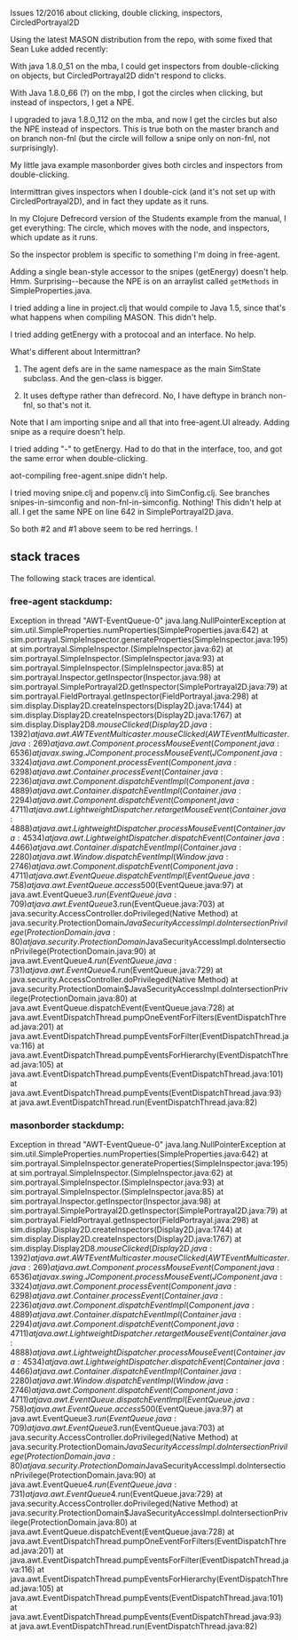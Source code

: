 Issues 12/2016 about clicking, double clicking,
inspectors, CircledPortrayal2D

Using the latest MASON distribution from the repo, with some
fixed that Sean Luke added recently:

With java 1.8.0_51 on the mba, I could get inspectors from
double-clicking on objects, but CircledPortrayal2D didn't respond to
clicks.

With Java 1.8.0_66 (?) on the mbp, I got the circles when clicking,
but instead of inspectors, I get a NPE.

I upgraded to java 1.8.0_112 on the mba, and now I get the circles but
also the NPE instead of inspectors.  This is true both on the master
branch and on branch non-fnl (but the circle will follow a snipe
only on non-fnl, not surprisingly).

My little java example masonborder gives both circles and inspectors
from double-clicking.

Intermittran gives inspectors when I double-cick (and it's not set up
with CircledPortrayal2D), and in fact they update as it runs.

In my Clojure Defrecord version of the Students example from the
manual, I get everything: The circle, which moves with the node, and
inspectors, which update as it runs.

So the inspector problem is specific to something I'm doing in
free-agent.

Adding a single bean-style accessor to the snipes (getEnergy) doesn't
help.  Hmm.  Surprising--because the NPE is on an arraylist called
`getMethods` in SimpleProperties.java.

I tried adding a line in project.clj that would compile to Java 1.5,
since that's what happens when compiling MASON.  This didn't help.

I tried adding getEnergy with a protocoal and an interface.  No help.


What's different about Intermittran?

1. The agent defs are in the same namespace as the main SimState
subclass.  And the gen-class is bigger.

2. It uses deftype rather than defrecord.  No, I have deftype
in branch non-fnl, so that's not it.

Note that I am importing snipe and all that into free-agent.UI
already.  Adding snipe as a require doesn't help.

I tried adding "-" to getEnergy.  Had to do that in the interface,
too, and got the same error when double-clicking.

aot-compiling free-agent.snipe didn't help.

I tried moving snipe.clj and popenv.clj into SimConfig.clj.
See branches snipes-in-simconfig and non-fnl-in-simconfig.
Nothing!  This didn't help at all.  I get the same NPE on
line 642 in SimplePortrayal2D.java.

So both #2 and #1 above seem to be red herrings.  !

## stack traces

The following stack traces are identical.

### free-agent stackdump:

Exception in thread "AWT-EventQueue-0" java.lang.NullPointerException
	at sim.util.SimpleProperties.numProperties(SimpleProperties.java:642)
	at sim.portrayal.SimpleInspector.generateProperties(SimpleInspector.java:195)
	at sim.portrayal.SimpleInspector.<init>(SimpleInspector.java:62)
	at sim.portrayal.SimpleInspector.<init>(SimpleInspector.java:93)
	at sim.portrayal.SimpleInspector.<init>(SimpleInspector.java:85)
	at sim.portrayal.Inspector.getInspector(Inspector.java:98)
	at sim.portrayal.SimplePortrayal2D.getInspector(SimplePortrayal2D.java:79)
	at sim.portrayal.FieldPortrayal.getInspector(FieldPortrayal.java:298)
	at sim.display.Display2D.createInspectors(Display2D.java:1744)
	at sim.display.Display2D.createInspectors(Display2D.java:1767)
	at sim.display.Display2D$8.mouseClicked(Display2D.java:1392)
	at java.awt.AWTEventMulticaster.mouseClicked(AWTEventMulticaster.java:269)
	at java.awt.Component.processMouseEvent(Component.java:6536)
	at javax.swing.JComponent.processMouseEvent(JComponent.java:3324)
	at java.awt.Component.processEvent(Component.java:6298)
	at java.awt.Container.processEvent(Container.java:2236)
	at java.awt.Component.dispatchEventImpl(Component.java:4889)
	at java.awt.Container.dispatchEventImpl(Container.java:2294)
	at java.awt.Component.dispatchEvent(Component.java:4711)
	at java.awt.LightweightDispatcher.retargetMouseEvent(Container.java:4888)
	at java.awt.LightweightDispatcher.processMouseEvent(Container.java:4534)
	at java.awt.LightweightDispatcher.dispatchEvent(Container.java:4466)
	at java.awt.Container.dispatchEventImpl(Container.java:2280)
	at java.awt.Window.dispatchEventImpl(Window.java:2746)
	at java.awt.Component.dispatchEvent(Component.java:4711)
	at java.awt.EventQueue.dispatchEventImpl(EventQueue.java:758)
	at java.awt.EventQueue.access$500(EventQueue.java:97)
	at java.awt.EventQueue$3.run(EventQueue.java:709)
	at java.awt.EventQueue$3.run(EventQueue.java:703)
	at java.security.AccessController.doPrivileged(Native Method)
	at java.security.ProtectionDomain$JavaSecurityAccessImpl.doIntersectionPrivilege(ProtectionDomain.java:80)
	at java.security.ProtectionDomain$JavaSecurityAccessImpl.doIntersectionPrivilege(ProtectionDomain.java:90)
	at java.awt.EventQueue$4.run(EventQueue.java:731)
	at java.awt.EventQueue$4.run(EventQueue.java:729)
	at java.security.AccessController.doPrivileged(Native Method)
	at java.security.ProtectionDomain$JavaSecurityAccessImpl.doIntersectionPrivilege(ProtectionDomain.java:80)
	at java.awt.EventQueue.dispatchEvent(EventQueue.java:728)
	at java.awt.EventDispatchThread.pumpOneEventForFilters(EventDispatchThread.java:201)
	at java.awt.EventDispatchThread.pumpEventsForFilter(EventDispatchThread.java:116)
	at java.awt.EventDispatchThread.pumpEventsForHierarchy(EventDispatchThread.java:105)
	at java.awt.EventDispatchThread.pumpEvents(EventDispatchThread.java:101)
	at java.awt.EventDispatchThread.pumpEvents(EventDispatchThread.java:93)
	at java.awt.EventDispatchThread.run(EventDispatchThread.java:82)

### masonborder stackdump:

Exception in thread "AWT-EventQueue-0" java.lang.NullPointerException
	at sim.util.SimpleProperties.numProperties(SimpleProperties.java:642)
	at sim.portrayal.SimpleInspector.generateProperties(SimpleInspector.java:195)
	at sim.portrayal.SimpleInspector.<init>(SimpleInspector.java:62)
	at sim.portrayal.SimpleInspector.<init>(SimpleInspector.java:93)
	at sim.portrayal.SimpleInspector.<init>(SimpleInspector.java:85)
	at sim.portrayal.Inspector.getInspector(Inspector.java:98)
	at sim.portrayal.SimplePortrayal2D.getInspector(SimplePortrayal2D.java:79)
	at sim.portrayal.FieldPortrayal.getInspector(FieldPortrayal.java:298)
	at sim.display.Display2D.createInspectors(Display2D.java:1744)
	at sim.display.Display2D.createInspectors(Display2D.java:1767)
	at sim.display.Display2D$8.mouseClicked(Display2D.java:1392)
	at java.awt.AWTEventMulticaster.mouseClicked(AWTEventMulticaster.java:269)
	at java.awt.Component.processMouseEvent(Component.java:6536)
	at javax.swing.JComponent.processMouseEvent(JComponent.java:3324)
	at java.awt.Component.processEvent(Component.java:6298)
	at java.awt.Container.processEvent(Container.java:2236)
	at java.awt.Component.dispatchEventImpl(Component.java:4889)
	at java.awt.Container.dispatchEventImpl(Container.java:2294)
	at java.awt.Component.dispatchEvent(Component.java:4711)
	at java.awt.LightweightDispatcher.retargetMouseEvent(Container.java:4888)
	at java.awt.LightweightDispatcher.processMouseEvent(Container.java:4534)
	at java.awt.LightweightDispatcher.dispatchEvent(Container.java:4466)
	at java.awt.Container.dispatchEventImpl(Container.java:2280)
	at java.awt.Window.dispatchEventImpl(Window.java:2746)
	at java.awt.Component.dispatchEvent(Component.java:4711)
	at java.awt.EventQueue.dispatchEventImpl(EventQueue.java:758)
	at java.awt.EventQueue.access$500(EventQueue.java:97)
	at java.awt.EventQueue$3.run(EventQueue.java:709)
	at java.awt.EventQueue$3.run(EventQueue.java:703)
	at java.security.AccessController.doPrivileged(Native Method)
	at java.security.ProtectionDomain$JavaSecurityAccessImpl.doIntersectionPrivilege(ProtectionDomain.java:80)
	at java.security.ProtectionDomain$JavaSecurityAccessImpl.doIntersectionPrivilege(ProtectionDomain.java:90)
	at java.awt.EventQueue$4.run(EventQueue.java:731)
	at java.awt.EventQueue$4.run(EventQueue.java:729)
	at java.security.AccessController.doPrivileged(Native Method)
	at java.security.ProtectionDomain$JavaSecurityAccessImpl.doIntersectionPrivilege(ProtectionDomain.java:80)
	at java.awt.EventQueue.dispatchEvent(EventQueue.java:728)
	at java.awt.EventDispatchThread.pumpOneEventForFilters(EventDispatchThread.java:201)
	at java.awt.EventDispatchThread.pumpEventsForFilter(EventDispatchThread.java:116)
	at java.awt.EventDispatchThread.pumpEventsForHierarchy(EventDispatchThread.java:105)
	at java.awt.EventDispatchThread.pumpEvents(EventDispatchThread.java:101)
	at java.awt.EventDispatchThread.pumpEvents(EventDispatchThread.java:93)
	at java.awt.EventDispatchThread.run(EventDispatchThread.java:82)

